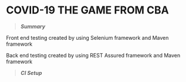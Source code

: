 # COVID-19 THE GAME FROM CBA

>*****Summary*****

Front end testing created by using Selenium framework and Maven framework

Back end testing created by using REST Assured framework and Maven framework

>*****CI Setup*****

